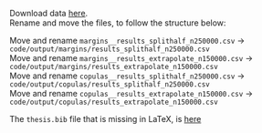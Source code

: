 Download data [here](https://figshare.com/s/3e6f3008cf0e4e30d758).<br>
Rename and move the files, to follow the structure below:

Move and rename `margins__results_splithalf_n250000.csv` -> `code/output/margins/results_splithalf_n250000.csv`<br>
Move and rename `margins__results_extrapolate_n150000.csv` -> `code/output/margins/results_extrapolate_n150000.csv`<br>
Move and rename `copulas__results_splithalf_n250000.csv` -> `code/output/copulas/results_splithalf_n250000.csv`<br>
Move and rename `copulas__results_extrapolate_n150000.csv` -> `code/output/copulas/results_extrapolate_n150000.csv`<br>

The `thesis.bib` file that is missing in LaTeX, is [here](https://github.com/dimitris93/msc-thesis/blob/main/thesis.bib)